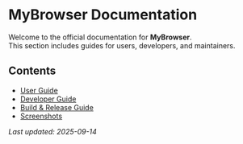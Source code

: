 # MyBrowser Documentation

Welcome to the official documentation for **MyBrowser**.  
This section includes guides for users, developers, and maintainers.

## Contents
- [User Guide](user-guide.md)
- [Developer Guide](developer-guide.md)
- [Build & Release Guide](build-release.md)
- [Screenshots](./screenshots/)

_Last updated: 2025-09-14_
